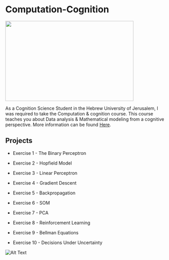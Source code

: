 # Computation-Cognition

<img src="https://www.hopkinsmedicine.org/sebin/z/n/neurocognition-209866700.jpg" width= "400" height= "250">

As a Cognition Science Student in the Hebrew University of Jerusalem, I was required to take the Computation &amp; cognition course.
This course teaches you about Data analysis &amp; Mathematical modeling from a cognitive perspective. More information can be found [Here](https://shnaton.huji.ac.il/index.php/NewSyl/06119/2/).

## Projects
- Exercise 1 - The Binary Perceptron

- Exercise 2 - Hopfield Model

- Exercise 3 - Linear Perceptron

- Exercise 4 - Gradient Descent

- Exercise 5 - Backpropagation

- Exercise 6 - SOM

- Exercise 7 - PCA

- Exercise 8 - Reinforcement Learning

- Exercise 9 - Bellman Equations

- Exercise 10 - Decisions Under Uncertainty


![Alt Text](https://media2.giphy.com/media/Iup13qWlzAqsBItALB/giphy.gif?cid=ecf05e47gg33j4eea6shx3jbsqhj55r07gmt6wwkje9e24ah&rid=giphy.gif&ct=g)


